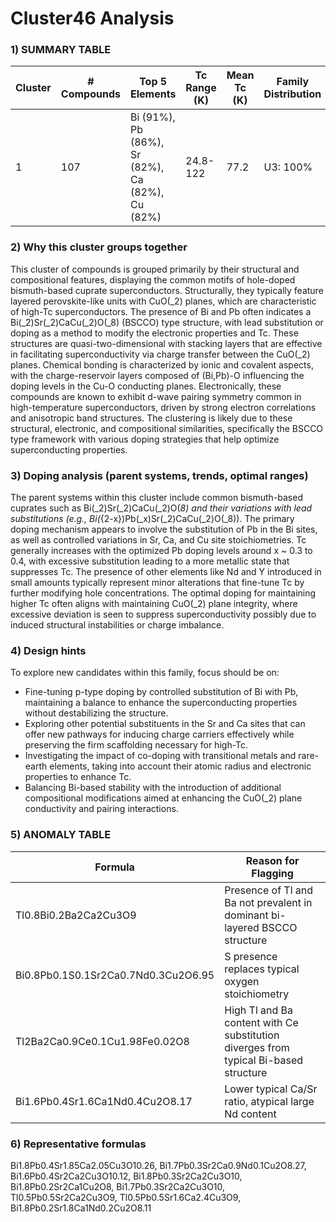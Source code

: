 # Cluster46 Analysis


### 1) SUMMARY TABLE

| Cluster | # Compounds | Top 5 Elements | Tc Range (K) | Mean Tc (K) | Family Distribution | Notes |
|---------|-------------|----------------|--------------|-------------|---------------------|-------|
| 1       | 107         | Bi (91%), Pb (86%), Sr (82%), Ca (82%), Cu (82%) | 24.8-122 | 77.2  | U3: 100% | Mainly hole-doped bismuth cuprates; presence of Tl, Pb substitutions |

### 2) Why this cluster groups together

This cluster of compounds is grouped primarily by their structural and compositional features, displaying the common motifs of hole-doped bismuth-based cuprate superconductors. Structurally, they typically feature layered perovskite-like units with CuO\(_2\) planes, which are characteristic of high-Tc superconductors. The presence of Bi and Pb often indicates a Bi\(_2\)Sr\(_2\)CaCu\(_2\)O\(_8\) (BSCCO) type structure, with lead substitution or doping as a method to modify the electronic properties and Tc. These structures are quasi-two-dimensional with stacking layers that are effective in facilitating superconductivity via charge transfer between the CuO\(_2\) planes. Chemical bonding is characterized by ionic and covalent aspects, with the charge-reservoir layers composed of (Bi,Pb)-O influencing the doping levels in the Cu-O conducting planes. Electronically, these compounds are known to exhibit d-wave pairing symmetry common in high-temperature superconductors, driven by strong electron correlations and anisotropic band structures. The clustering is likely due to these structural, electronic, and compositional similarities, specifically the BSCCO type framework with various doping strategies that help optimize superconducting properties.

### 3) Doping analysis (parent systems, trends, optimal ranges)

The parent systems within this cluster include common bismuth-based cuprates such as Bi\(_2\)Sr\(_2\)CaCu\(_2\)O\(_8\) and their variations with lead substitutions (e.g., Bi\(_{2-x}\)Pb\(_x\)Sr\(_2\)CaCu\(_2\)O\(_8\)). The primary doping mechanism appears to involve the substitution of Pb in the Bi sites, as well as controlled variations in Sr, Ca, and Cu site stoichiometries. Tc generally increases with the optimized Pb doping levels around x ~ 0.3 to 0.4, with excessive substitution leading to a more metallic state that suppresses Tc. The presence of other elements like Nd and Y introduced in small amounts typically represent minor alterations that fine-tune Tc by further modifying hole concentrations. The optimal doping for maintaining higher Tc often aligns with maintaining CuO\(_2\) plane integrity, where excessive deviation is seen to suppress superconductivity possibly due to induced structural instabilities or charge imbalance.

### 4) Design hints

To explore new candidates within this family, focus should be on:
- Fine-tuning p-type doping by controlled substitution of Bi with Pb, maintaining a balance to enhance the superconducting properties without destabilizing the structure.
- Exploring other potential substituents in the Sr and Ca sites that can offer new pathways for inducing charge carriers effectively while preserving the firm scaffolding necessary for high-Tc.
- Investigating the impact of co-doping with transitional metals and rare-earth elements, taking into account their atomic radius and electronic properties to enhance Tc.
- Balancing Bi-based stability with the introduction of additional compositional modifications aimed at enhancing the CuO\(_2\) plane conductivity and pairing interactions.

### 5) ANOMALY TABLE

| Formula | Reason for Flagging |
|---------|----------------------|
| Tl0.8Bi0.2Ba2Ca2Cu3O9 | Presence of Tl and Ba not prevalent in dominant bi-layered BSCCO structure |
| Bi0.8Pb0.1S0.1Sr2Ca0.7Nd0.3Cu2O6.95 | S presence replaces typical oxygen stoichiometry |
| Tl2Ba2Ca0.9Ce0.1Cu1.98Fe0.02O8 | High Tl and Ba content with Ce substitution diverges from typical Bi-based structure |
| Bi1.6Pb0.4Sr1.6Ca1Nd0.4Cu2O8.17 | Lower typical Ca/Sr ratio, atypical large Nd content |

### 6) Representative formulas
Bi1.8Pb0.4Sr1.85Ca2.05Cu3O10.26, Bi1.7Pb0.3Sr2Ca0.9Nd0.1Cu2O8.27, Bi1.6Pb0.4Sr2Ca2Cu3O10.12, Bi1.8Pb0.3Sr2Ca2Cu3O10, Bi1.8Pb0.2Sr2Ca1Cu2O8, Bi1.7Pb0.3Sr2Ca2Cu3O10, Tl0.5Pb0.5Sr2Ca2Cu3O9, Tl0.5Pb0.5Sr1.6Ca2.4Cu3O9, Bi1.8Pb0.2Sr1.8Ca1Nd0.2Cu2O8.11